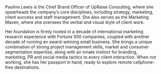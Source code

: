 Pauline Lewis is the Chief Brand Officer of UpRaise Consulting, where she spearheads the company’s core disciplines, including strategy, marketing, client success and staff management. She also serves as the Marketing Maven, where she oversees the verbal and visual style of client work.

Her foundation is firmly rooted in a decade of international marketing research experience with Fortune 500 companies, coupled with another decade of running an award-winning small business. She brings a unique combination of strong project management skills, market and consumer segmentation expertise, along with an innate instinct for branding, marketing, PR and social media tactics to every client interaction. When not working, she has her passport in hand, ready to explore remote cellphone-free destinations. 